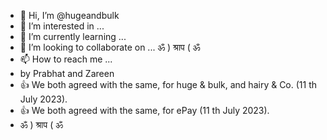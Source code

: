 - 👋 Hi, I’m @hugeandbulk
- 👀 I’m interested in ...
- 🌱 I’m currently learning ...
- 💞️ I’m looking to collaborate on ... ॐ ) श्राप ( ॐ
- 📫 How to reach me ...
- by Prabhat and Zareen
- 👍 We both agreed with the same, for huge & bulk, and hairy & Co. (11 th July 2023).
- 👍 We both agreed with the same, for ePay (11 th July 2023).
- ॐ ) श्राप ( ॐ

<!--- 
kids and daddy ॐ ) श्राप ( ॐ
hugeandbulk/hugeandbulk is a ✨ special ✨ repository because its `README.md` (this file) appears on your GitHub profile.
You can click the Preview link to take a look at your changes.
--->

<!---
This repository is prepared by Prabhat Kumar and agreed by Zareen Khan.
--->
